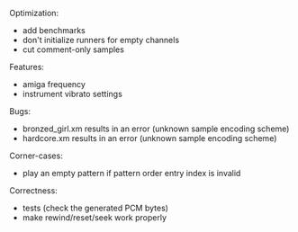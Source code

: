Optimization:
- add benchmarks
- don't initialize runners for empty channels
- cut comment-only samples

Features:
- amiga frequency
- instrument vibrato settings

Bugs:
- bronzed_girl.xm results in an error (unknown sample encoding scheme)
- hardcore.xm results in an error (unknown sample encoding scheme)

Corner-cases:
- play an empty pattern if pattern order entry index is invalid

Correctness:
- tests (check the generated PCM bytes)
- make rewind/reset/seek work properly
